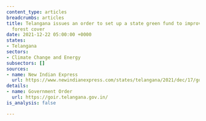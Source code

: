 ```yaml
---
content_type: articles
breadcrumbs: articles
title: Telangana issues an order to set up a state green fund to improve the state’s
  forest cover
date: 2021-12-22 05:00:00 +0000
states:
- Telangana
sectors:
- Climate Change and Energy
subsectors: []
sources:
- name: New Indian Express
  url: https://www.newindianexpress.com/states/telangana/2021/dec/17/govt-issues-orders-to-set-up-telangana-green-fund-2396435.html
details:
- name: Government Order
  url: https://goir.telangana.gov.in/
is_analysis: false

---
```

